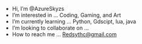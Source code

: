 -  Hi, I’m @AzureSkyzs
-  I’m interested in ... Coding, Gaming, and Art
-  I’m currently learning ... Python, Gdscipt, lua, java
-  I’m looking to collaborate on ...
-  How to reach me ... Redsythc@gmail.com

<!---
AzureSkyzs/AzureSkyzs is a ✨ special ✨ repository because its `README.md` (this file) appears on your GitHub profile.
You can click the Preview link to take a look at your changes.
--->
